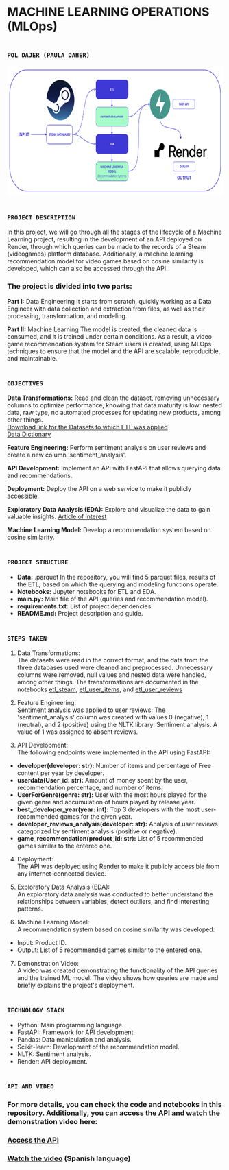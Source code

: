 
# <h1 align=left> MACHINE LEARNING OPERATIONS (MLOps) </h1>
# <h3 align=left>**`POL DAJER (PAULA DAHER)`**</h3>

<p align="center">
<img src="image.png" height=300>
</p>

# <h3 align=left>**`PROJECT DESCRIPTION`**</h3>

In this project, we will go through all the stages of the lifecycle of a Machine Learning project, resulting in the development of an API deployed on Render, through which queries can be made to the records of a Steam (videogames) platform database. Additionally, a machine learning recommendation model for video games based on cosine similarity is developed, which can also be accessed through the API.


### The project is divided into two parts:

**Part I:** Data Engineering
It starts from scratch, quickly working as a Data Engineer with data collection and extraction from files, as well as their processing, transformation, and modeling.

**Part II:** Machine Learning
The model is created, the cleaned data is consumed, and it is trained under certain conditions. As a result, a video game recommendation system for Steam users is created, using MLOps techniques to ensure that the model and the API are scalable, reproducible, and maintainable.


</p>

# <h3 align=left>**`OBJECTIVES`**</h3>

**Data Transformations:** Read and clean the dataset, removing unnecessary columns to optimize performance, knowing that data maturity is low: nested data, raw type, no automated processes for updating new products, among other things.   
[Download link for the Datasets to which ETL was applied](https://drive.google.com/drive/folders/1HqBG2-sUkz_R3h1dZU5F2uAzpRn7BSpj)   
[Data Dictionary](https://docs.google.com/spreadsheets/d/1-t9HLzLHIGXvliq56UE_gMaWBVTPfrlTf2D9uAtLGrk/edit#gid=0)

**Feature Engineering:** Perform sentiment analysis on user reviews and create a new column 'sentiment_analysis'.

**API Development:** Implement an API with FastAPI that allows querying data and recommendations.

**Deployment:** Deploy the API on a web service to make it publicly accessible.

**Exploratory Data Analysis (EDA):** Explore and visualize the data to gain valuable insights.
[Article of interest](https://medium.com/swlh/introduction-to-exploratory-data-analysis-eda-d83424e47151)

**Machine Learning Model:**
Develop a recommendation system based on cosine similarity. 

# <h3 align=left>**`PROJECT STRUCTURE`**</h3>

- **Data:**  .parquet In the repository, you will find 5 parquet files, results of the ETL, based on which the querying and modeling functions operate.
- **Notebooks:** Jupyter notebooks for ETL and EDA.
- **main.py:** Main file of the API (queries and recommendation model).
- **requirements.txt:** List of project dependencies.
- **README.md:** Project description and guide.

# <h3 align=left>**`STEPS TAKEN`**</h3>

1. Data Transformations:  
The datasets were read in the correct format, and the data from the three databases used were cleaned and preprocessed. Unnecessary columns were removed, null values and nested data were handled, among other things.
The transformations are documented in the notebooks [etl_steam](https://github.com/PaulaDaher/Proyecto_MLOps_STEAM/blob/main/EDA_steam.ipynb), [etl_user_items](https://github.com/PaulaDaher/Proyecto_MLOps_STEAM/blob/main/ETL_user_items.ipynb), and [etl_user_reviews](https://github.com/PaulaDaher/Proyecto_MLOps_STEAM/blob/main/ETL_user_reviews.ipynb)

2. Feature Engineering:  
Sentiment analysis was applied to user reviews:
The 'sentiment_analysis' column was created with values 0 (negative), 1 (neutral), and 2 (positive) using the NLTK library: Sentiment analysis.
A value of 1 was assigned to absent reviews.

3. API Development:  
The following endpoints were implemented in the API using FastAPI:

- **developer(developer: str):** Number of items and percentage of Free content per year by developer.  
- **userdata(User_id: str):** Amount of money spent by the user, recommendation percentage, and number of items.  
- **UserForGenre(genre: str):** User with the most hours played for the given genre and accumulation of hours played by release year.  
- **best_developer_year(year: int):** Top 3 developers with the most user-recommended games for the given year.  
- **developer_reviews_analysis(developer: str):** Analysis of user reviews categorized by sentiment analysis (positive or negative).  
- **game_recommendation(product_id: str):** List of 5 recommended games similar to the entered one.  

4. Deployment:  
The API was deployed using Render to make it publicly accessible from any internet-connected device.

5. Exploratory Data Analysis (EDA):  
An exploratory data analysis was conducted to better understand the relationships between variables, detect outliers, and find interesting patterns.

6. Machine Learning Model:  
A recommendation system based on cosine similarity was developed:
- Input: Product ID.
- Output: List of 5 recommended games similar to the entered one.

7. Demonstration Video:  
A video was created demonstrating the functionality of the API queries and the trained ML model. The video shows how queries are made and briefly explains the project's deployment.

# <h3 align=left>**`TECHNOLOGY STACK`**</h3>
- Python: Main programming language.
- FastAPI: Framework for API development.
- Pandas: Data manipulation and analysis.
- Scikit-learn: Development of the recommendation model.
- NLTK: Sentiment analysis.
- Render: API deployment.


# <h3 align=left>**`API AND VIDEO`**</h3>
### For more details, you can check the code and notebooks in this repository. Additionally, you can access the API and watch the demonstration video here:
### [Access the API](https://proyecto-mlops-steam-4gux.onrender.com)
### [Watch the video](https://drive.google.com/drive/u/0/folders/1QQB0huSYZECBoJL1wp-4G3Q5RqbGJpaG) (Spanish language)




